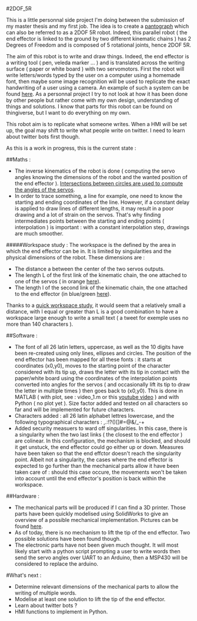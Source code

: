 #2DOF_5R

This is a little personnal side project I'm doing between the submission of my master thesis and my first job.
The idea is to create a [pantograph](http://hades.mech.northwestern.edu/images/c/c1/PantographDimensions.png) which can also be referred to as a 2DOF 5R robot. Indeed, this parallel robot ( the end effector is linked to the ground by two different kinematic chains ) has 2 Degrees of Freedom and is composed of 5 rotational joints, hence 2DOF 5R.

The aim of this robot is to write and draw things. Indeed, the end effector is a writing tool ( pen, veleda marker ... ) and is translated across the writing surface ( paper or white board ) with two servomotors. First the robot will write letters/words typed by the user on a computer using a homemade font, then maybe some image recognition will be used to replicate the exact handwriting of a user using a camera. An example of such a system can be found [here](http://i.imgur.com/UJkJNk8.gifv). As a personnal project I try to not look at how it has been done by other people but rather come with my own design, understanding of things and solutions. I know that parts for this robot can be found on thingiverse, but I want to do everything on my own.

This robot aim is to replicate what someone writes. When a HMI will be set up, the goal may shift to write what people write on twitter. I need to learn about twitter bots first though.

As this is a work in progress, this is the current state :

##Maths :
* The inverse kinematics of the robot is done ( computing the servo angles knowing the dimensions of the robot and the wanted position of the end effector ). [Intersections between circles are used to compute the angles of the servos](http://imgur.com/rYRsRPx).
* In order to trace something, a line for example, one need to know the starting and ending coordinates of the line. However, if a constant delay is applied to draw lines of different lengths, it may result in a poor drawing and a lot of strain on the servos. That's why finding intermediates points between the starting and ending points ( interpolation ) is important : with a constant interpolation step, drawings are much smoother. 

#####Workspace study :
The workspace is the defined by the area in which the end effector can be in. It is limited by singularities and the physical dimensions of the robot. These dimensions are :

* The distance a between the center of the two servos outputs.
* The length L of the first link of the kinematic chain, the one attached to one of the servos ( in orange [here](http://i.imgur.com/A3rcZ1F.jpg)).
* The length l of the second link of the kinematic chain, the one attached to the end effector (in blue/green [here](http://i.imgur.com/A3rcZ1F.jpg)).


Thanks to a [quick workspace study](http://imgur.com/a/1bJ1g), it would seem that a relatively small a distance, with l equal or greater than L is a good combination to have a workspace large enough to write a small text ( a tweet for exemple uses no more than 140 characters ).


##Software :
* The font of all 26 latin letters, uppercase, as well as the 10 digits have been re-created using only lines, ellipses and circles. The position of the end effector has been mapped for all these fonts : it starts at coordinates (x0,y0), moves to the starting point of the character considered with its tip up, draws the letter with its tip in contact with the paper/white board using the coordinates of the interpolation points converted into angles for the servos ( and occasionally lift its tip to draw the letter in multiple times ) then goes back to (x0,y0). This is done in MATLAB ( with plot, see : video_1.m or this [youtube video](https://youtu.be/wZhavkFW-YY) ) and with Python ( no plot yet ). 
Size factor added and tested on all characters so far and will be implemented for future characters.
* Characters added : all 26 latin alphabet lettres lowercase, and the following typographical characters : ,.:!?()[]#=@&/\_-+ 
* Added security measuers to ward off singularities. In this case, there is a singularity when the two last links ( the closest to the end effector ) are colinear. In this configuration, the mechanism is blocked, and should it get unstuck, the end effector could go either up or down. Measures have been taken so that the end effctor doesn't reach the singularity point. Albeit not a singularity, the cases where the end effector is expected to go further than the mechanical parts allow it have been taken care of : should this case occure, the movements won't be taken into account until the end effector's position is back within the workspace.

##Hardware :
* The mechanical parts will be produced if I can find a 3D printer. Those parts have been quickly modelised using SolidWorks to give an overview of a possible mechanical implementation. Pictures can be found [here](http://imgur.com/a/QoGaD).
* As of today, there is no mechanism to lift the tip of the end effector. Two possible solutions have been found though.
* The electronic parts have not been given much thought. It will most likely start with a python script prompting a user to write words then send the servo angles over UART to an Arduino, then a MSP430 will be considered to replace the arduino.

#What's next :
* Determine relevant dimensions of the mechanical parts to allow the writing of multiple words.
* Modelise at least one solution to lift the tip of the end effector. 
* Learn about twitter bots ?
* HMI functions to implement in Python.
